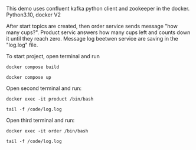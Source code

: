 This demo uses confluent kafka python client and zookeeper in the docker.
Python3.10, docker V2

After start topics are created, then order service sends message "how many cups?". Product servic answers how many cups left and counts down it until they reach zero. Message log beetwen service are saving in the "log.log" file.

To start project, open terminal and run

<code>docker compose build</code>

<code>docker compose up</code>

Open second terminal and run:

<code>docker exec -it product /bin/bash</code>

<code>tail -f /code/log.log</code>

Open third terminal and run:

<code>docker exec -it order /bin/bash</code>

<code>tail -f /code/log.log</code>
